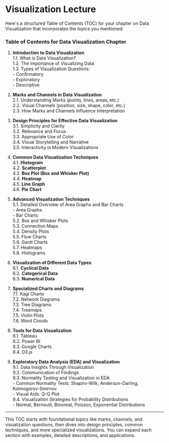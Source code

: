 # Visualization Lecture

Here's a structured Table of Contents (TOC) for your chapter on Data Visualization that incorporates the topics you mentioned:

### Table of Contents for Data Visualization Chapter

1. **Introduction to Data Visualization**  
   1.1. What is Data Visualization?  
   1.2. The Importance of Visualizing Data  
   1.3. Types of Visualization Questions:  
       - Confirmatory  
       - Exploratory  
       - Descriptive  

2. **Marks and Channels in Data Visualization**  
   2.1. Understanding Marks (points, lines, areas, etc.)  
   2.2. Visual Channels (position, size, shape, color, etc.)  
   2.3. How Marks and Channels Influence Interpretation  

3. **Design Principles for Effective Data Visualization**  
   3.1. Simplicity and Clarity  
   3.2. Relevance and Focus  
   3.3. Appropriate Use of Color  
   3.4. Visual Storytelling and Narrative  
   3.5. Interactivity in Modern Visualizations  

4. **Common Data Visualization Techniques**  
   4.1. **Histogram**  
   4.2. **Scatterplot**  
   4.3. **Box Plot (Box and Whisker Plot)**  
   4.4. **Heatmap**  
   4.5. **Line Graph**  
   4.6. **Pie Chart**  

5. **Advanced Visualization Techniques**  
   5.1. Detailed Overview of Area Graphs and Bar Charts  
       - Area Graphs  
       - Bar Charts  
   5.2. Box and Whisker Plots  
   5.3. Connection Maps  
   5.4. Density Plots  
   5.5. Flow Charts  
   5.6. Gantt Charts  
   5.7. Heatmaps  
   5.8. Histograms  

6. **Visualization of Different Data Types**  
   6.1. **Cyclical Data**  
   6.2. **Categorical Data**  
   6.3. **Numerical Data**

7. **Specialized Charts and Diagrams**  
   7.1. Kagi Charts  
   7.2. Network Diagrams  
   7.3. Tree Diagrams  
   7.4. Treemaps  
   7.5. Violin Plots  
   7.6. Word Clouds  

8. **Tools for Data Visualization**  
   8.1. Tableau  
   8.2. Power BI  
   8.3. Google Charts  
   8.4. D3.js  

9. **Exploratory Data Analysis (EDA) and Visualization**  
   9.1. Data Insights Through Visualization  
   9.2. Communication of Findings  
   9.3. Normality Testing and Visualization in EDA  
       - Common Normality Tests: Shapiro-Wilk, Anderson-Darling, Kolmogorov-Smirnov  
       - Visual Aids: Q-Q Plot  
   9.4. Visualization Strategies for Probability Distributions  
       - Normal, Bernoulli, Binomial, Poisson, Exponential Distributions  

---

This TOC starts with foundational topics like marks, channels, and visualization questions, then dives into design principles, common techniques, and more specialized visualizations. You can expand each section with examples, detailed descriptions, and applications.

